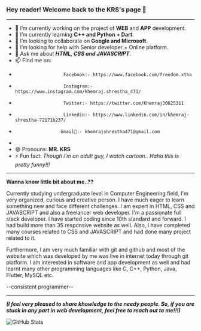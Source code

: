 ### Hey reader! Welcome back to the KRS's page 👋

<hr>


- 🔭 I’m currently working on the project of **WEB** and **APP** development. 
- 🌱 I’m currently learning **C++ and Python + Dart**.
- 👯 I’m looking to collaborate on **Google and Microsoft**.
- 🤔 I’m looking for help with Senior developer + Online platform.
- 💬 Ask me about ***HTML, CSS and JAVASCRIPT***.
- 📫 Find me on: 
-                       Facebook:- https://www.facebook.com/freedom.xtha
-                       Instagram:- https://www.instagram.com/khemraj.shrestha_471/
-                       Twitter:- https://twitter.com/Khemraj30625311
-                       Linkedin:- https://www.linkedin.com/in/khemraj-shrestha-72171b237/
-                      Gmail📧:- khemrajshrestha471@gmail.com
-               
- 😄 Pronouns: **MR. KRS**
- ⚡ Fun fact: _Though i'm an adult guy, I watch cartoon.. Haha this is pretty funny!!!_

<hr>

**Wanna know little bit about me..??**

Currently studying undergraduate level in Computer Engineering field, I'm very organized, curious and creative person. I have much eager to learn something new and face different challenges. I am expert in HTML, CSS and JAVASCRIPT and also a freelancer web developer. I'm a passionate full stack developer. I have started coding since 10th standard and forward. I had build more than 35 responsive website as well. Also, I have completed many courses related to CSS and JAVASCRIPT and had done many project related to it.

 Furthermore, I am very much familiar with git and github and most of the website which was developed by me was live in internet today through git platform. I am interested in software and app development as well and had learnt many other programming languages like C, C++, Python, Java, Flutter, MySQL etc. 

--consistent programmer--

<hr>

***(I feel very pleased to share khowledge to the needy people. So, if you are stuck in any part in web development, feel free to reach out to me!!!)***

![GitHub Stats](https://github-readme-stats.vercel.app/api?username=itsmekhemraj&theme=radical)
